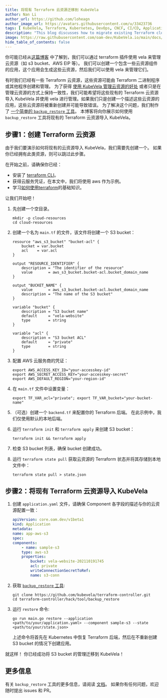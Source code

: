 ```yaml
---
title: 将现有 Terraform 云资源迁移到 KubeVela
author: Nan Li
author_url: https://github.com/loheagn
author_image_url: https://avatars.githubusercontent.com/u/33423736
tags: [ KubeVela, Terraform, Kubernetes, DevOps, CNCF, CI/CD, Application delivery]
description: "This blog discusses how to migrate existing Terraform cloud resources to KubeVela."
image: https://raw.githubusercontent.com/oam-dev/KubeVela.io/main/docs/resources/KubeVela-03.png
hide_table_of_contents: false
---
```


你可能已经从[这篇博客](2022-06-27-terraform-integrate-with-vela.md) 中了解到，我们可以通过 terraform 插件使用 vela 来管理云资源（如 s3 bucket、AWS EIP 等）。 我们可以创建一个包含一些云资源组件的应用，这个应用会生成这些云资源，然后我们可以使用 vela 来管理它们。

有时我们已经有一些 Terraform 云资源，这些资源可能由 Terraform 二进制程序或其他程序创建和管理。 为了获得 [使用 KubeVela 管理云资源的好处](2022-06-27-terraform-integrate-with-vela.md#part-1-glue-terraform-module-as-kubevela-capability) 或者只是在管理云资源的方式上保持一致性，我们可能希望将这些现有的 Terraform 云资源导入 KubeVela 并使用 vela 进行管理。如果我们只是创建一个描述这些云资源的应用，这些云资源将被重新创建并可能导致错误。 为了解决这个问题，我们制作了 [一个简单的 `backup_restore` 工具](https://github.com/kubevela/terraform-controller/tree/master/hack/tool/backup_restore)。 本博客将向你展示如何使用 `backup_restore` 工具将现有的 Terraform 云资源导入 KubeVela。

<!--truncate-->

## 步骤1：创建 Terraform 云资源

由于我们要演示如何将现有的云资源导入 KubeVela，我们需要先创建一个。 如果你已经拥有此类资源，则可以跳过此步骤。

在开始之前，请确保你已经：

- 安装了 [terraform CLI](https://www.terraform.io/downloads)。
- 获得云服务凭证，在本文中，我们将使用 aws 作为示例。
- 学习[如何使用terraform](https://www.terraform.io/language)的基础知识。


让我们开始吧！

1. 先创建一个空目录。

    ```shell
    mkdir -p cloud-resources
    cd cloud-resources
    ```

2. 创建一个名为 `main.tf` 的文件，该文件将创建一个 S3 bucket：

    ```hcl
    resource "aws_s3_bucket" "bucket-acl" {
        bucket = var.bucket
        acl    = var.acl
    }

    output "RESOURCE_IDENTIFIER" {
        description = "The identifier of the resource"
        value       = aws_s3_bucket.bucket-acl.bucket_domain_name
    }

    output "BUCKET_NAME" {
        value       = aws_s3_bucket.bucket-acl.bucket_domain_name
        description = "The name of the S3 bucket"
    }

    variable "bucket" {
        description = "S3 bucket name"
        default     = "vela-website"
        type        = string
    }

    variable "acl" {
        description = "S3 bucket ACL"
        default     = "private"
        type        = string
    }
    ```

3. 配置 AWS 云服务商的凭证：

    ```shell
    export AWS_ACCESS_KEY_ID="your-accesskey-id"
    export AWS_SECRET_ACCESS_KEY="your-accesskey-secret"
    export AWS_DEFAULT_REGION="your-region-id"
    ```

4. 在 `main.tf` 文件中设置变量：

    ```shell
    export TF_VAR_acl="private"; export TF_VAR_bucket="your-bucket-name"
    ```

5. （可选）创建一个 `backend.tf` 来配置你的 Terraform 后端。 在此示例中，我们仅使用默认的本地后端。

6. 运行 `terraform init` 和 `terraform apply` 来创建 S3 bucket：

    ```shell
    terraform init && terraform apply
    ```

7. 检查 S3 bucket 列表，确保 bucket 创建成功。

8. 运行 `terraform state pull` 获取云资源的 Terraform 状态并将其存储到本地文件中：

    ```shell
    terraform state pull > state.json
    ```

## 步骤2：将现有 Terraform 云资源导入 KubeVela

1. 创建 `application.yaml` 文件，请确保 Component 各字段的描述与你的云资源配置一致：

    ```yaml
    apiVersion: core.oam.dev/v1beta1
    kind: Application
    metadata:
    name: app-aws-s3
    spec:
    components:
        - name: sample-s3
        type: aws-s3
        properties:
            bucket: vela-website-202110191745
            acl: private
            writeConnectionSecretToRef:
            name: s3-conn
    ```

2. 获取 [`backup_restore` 工具](https://github.com/kubevela/terraform-controller/tree/master/hack/tool/backup_restore):

    ```shell
    git clone https://github.com/kubevela/terraform-controller.git
    cd terraform-controller/hack/tool/backup_restore
    ```

3. 运行 `restore` 命令:
    ```shell
    go run main.go restore --application <path/to/your/application.yaml> --component sample-s3 --state <path/to/your/state.json>
    ```
    上述命令将首先在 Kubernetes 中恢复 Terraform 后端，然后在不重新创建 S3 bucket 的情况下创建应用。

就这样！ 你已经成功将 S3 bucket 的管理迁移到 KubeVela！

## 更多信息

有关 `backup_restore` 工具的更多信息，请阅读 [文档](https://github.com/kubevela/terraform-controller/blob/master/hack/tool/backup_restore/README.md)。 如果你有任何问题，欢迎随时提出 issues 和 PR。


